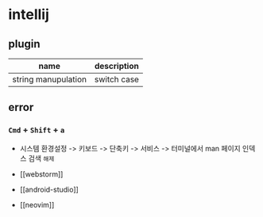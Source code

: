 # intellij

## plugin
| name                | description |
|---------------------|-------------|
| string manupulation | switch case |

## error
### `Cmd` + `Shift` + `a`
- 시스템 환경설정 -> 키보드 -> 단축키 -> 서비스 -> 터미널에서 man 페이지 인덱스 검색 `해제`

- [[webstorm]]
- [[android-studio]]
- [[neovim]]
